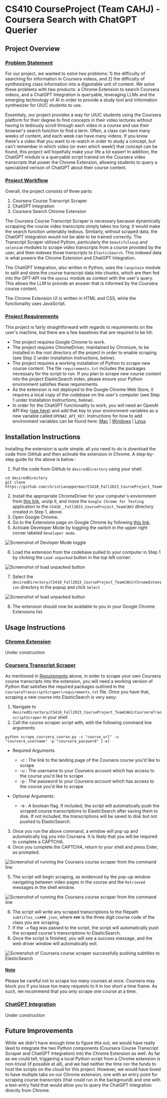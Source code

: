 # CS410 CourseProject (Team CAHJ) - Coursera Search with ChatGPT Querier

## Project Overview
### <u>Problem Statement</u>
For our project, we wanted to solve two problems: 1) the difficulty of searching for information in Coursera videos, and 2) the difficulty of synthesizing class information into a digestable unit of content. We solve these problems with two products: a Chrome Extension to search Coursera videos, and a ChatGPT Integration is queryable, leveraging LLMs and the emerging technology of AI in order to provide a study tool and information synthesizer for UIUC students to use.

Essentialy, our project provides a way for UIUC students using the Coursera platform for their degree to find concepts in their video lectures without having to tediously scroll through each video in a course and use their browser's search function to find a term. Often, a class can have many weeks of content, and each week can have many videos. If you know there's a video that you want to re-watch in order to study a concept, but can't remember in which video (or even which week!) that concept can be found, this project will hopefully make your life a lot easier! In addition, the ChatGPT module is a queryable script trained on the Coursera video transcripts that power the Chrome Extension, allowing students to query a specialized verison of ChatGPT about their course content.

### <u>Project Workflow</u>
Overall, the project consists of three parts:
1. Coursera Course Transcript Scraper
2. ChatGPT Integration
3. Coursera Search Chrome Extension

The Coursera Course Transcript Scraper is necessary because dynamically scrapping the course video transcripts simply takes too long; it would make the search function untenably tedious. Similarly, without scraped data, the ChatGPT integration would not be able to be trained correctly. The Transcript Scraper utilized Python, particularly the `beautifulsoup` and `selenium` modules to scrape video transcripts from a course provided by the user, and then indexes those transcripts to `ElasticSearch`. This indexed data is what powers the Chrome Extension and ChatGPT Integration.

The ChatGPT Integration, also written in Python, uses the `langchain` module to split and store the course transcript data into chunks, which are then fed into the GPT-API via the `openai` module as context with the user's query. This allows the LLM to provide an answer that is informed by the Coursera course content.

The Chrome Extension UI is written in HTML and CSS, while the functionality uses JavaScript.


### <u>Project Requirements</u>
This project is fairly straightforward with regards to requirements on the user's machine, but there are a few baselines that are required to be hit:
- The project requires Google Chrome to work.
- The project requires ChromeDriver, maintained by Chronium, to be installed in the root directory of the project in order to enable scraping (see Step 2 under Installation Instructions, below).
- The project requires a working installation of Python to scrape new course content. The file `requirements.txt` includes the packages necessary for the script to run. If you plan to scrape new course content into the project ElasticSearch index, please ensure your Python environment satisfies these requirements.
- As the extension is not deployed to the Google Chrome Web Store, it requires a local copy of the codebase on the user's computer (see Step 1 under Installation Instructions, below).
- In order for the ChatGPT functionality to work, you will need an OpenAI API Key ([see here](https://platform.openai.com/api-keys)) and add that key to your environment variables as a new variable called `OPENAI_API_KEY`. Instructions for how to add environment variables can be found here: [Mac](https://phoenixnap.com/kb/set-environment-variable-mac) | [Windows](https://www.howtogeek.com/787217/how-to-edit-environment-variables-on-windows-10-or-11/) | [Linux](https://linuxize.com/post/how-to-set-and-list-environment-variables-in-linux/)


## Installation Instructions
Installing the extension is quite simple; all you need to do is download the code from GitHub and then activate the extension in Chrome.
A step-by-step guide for the above is below.:

1. Pull the code from GitHub to `desiredDirectory` using your shell:
 ```
 cd desiredDirectory
 git clone https://github.com/christianopperman/CS410_Fall2023_CourseProject_TeamCAHJ.git
 ```
2. Install the appropriate ChromeDriver for your computer's enviornment from [this link](https://googlechromelabs.github.io/chrome-for-testing/#stable), unzip it, and move the `Google Chrome for Testing` application to the `CS410__Fall2023_CourseProject_TeamCAHJ` directory created in Step 1, above.
3. Open Google Chrome.
4. Go to the Extensions page on Google Chrome by following [this link](chrome://extensions).
5. Activate Developer Mode by toggling the switch in the upper right corner labeled `Developer mode`. <br>

![Screenshot of Devloper Mode toggle](./Documentation/README_images/Chrome%20Developer%20Mode.png)

6. Load the extension from the codebase pulled to your computer in Step 1 by clicking the `Load unpacked` button in the top left corner: <br>

![Screenshot of load unpacked button](./Documentation/README_images/Chrome%20Load%20Unpacked.png)

7. Select the `desiredDirectory/CS410_Fall2023_CourseProject_TeamCAHJ/ChromeExtension` directory in the popup and click `Select` <br>

![Screenshot of load unpacked button](./Documentation/README_images/Chrome%20Extension%20Directory.png)

8. The extension should now be available to you in your Google Chrome Extensions list.

## Usage Instructions

### <u>Chrome Extension</u>

Under construction

### <u>Coursera Transcript Scraper</u>
As mentioned in [Requirements](#requirements) above, in order to scrape your own Coursera course transcripts into the extension, you will need a working version of Python that satisfies the required packages outlined in the `CourseraTranscriptScraper\requirements.txt` file.
Once you have that, scraping a new course into ElasticSearch is very easy:
1. Navigate to `desiredDirectory/CS410_Fall2023_CourseProject_TeamCAHJ/CourseraTranscriptScraper` in your shell
2. Call the course scraper script with, with the following command line arguments:
```
python scrape_coursera_course.py -c "course_url" -u "coursera_username" -p "coursera_password" [-e]
```
* Required Arguments
    * -c : The link to the landing page of the Coursera course you'd like to scrape
    * -u : The username to your Coursera account which has access to the course you'd like to scrape
    * -p : The password to your Coursera account which has access to the course you'd like to scrape

* Optional Arguments:
    * -e : A boolean flag. If included, the script will automatically push the scraped course transcriptions to ElasticSearch after saving them to disk. If not included, the transcriptions will be saved to disk but not pushed to ElasticSearch.

3. Once you run the above command, a window will pop up and automatically log you into Coursera. It is likely that you will be required to complete a CAPTCHA.
4. Once you complete the CAPTCHA, return to your shell and press Enter, as prompted.

![Screenshot of running the Coursera course scraper from the command line](./Documentation/README_images/CourseraScraper_LoginPostCaptcha.png)

5. The script will begin scraping, as evidenced by the pop-up window navigating between video pages in the course and the `Retrieved` messages in the shell window.

![Screenshot of running the Coursera course scraper from the command line](./Documentation/README_images/CourseraScraper_SuccessfulScrapes.png)

6. The script will write any scraped transcriptions to the filepath `subtitles_cs###.json`, where `###` is the three digit course code of the class you are scraping.
7. If the `-e` flag was passed to the script, the script will automatically push the scraped course's transcriptions to ElasticSearch.
8. Once the script is finished, you will see a success message, and the web driver window will automatically exit.

![Screenshot of Coursera course scraper successfully pushing subtitles to ElasticSearch](./Documentation/README_images/CourseraScraper_SuccessfulESPush.png)

#### <u>Note</u>
Please be careful not to scrape too many courses at once. Coursera may block you if you issue too many requests to it in too short a time frame. As such, we recommend that you only scrape one course at a time.

### <u>ChatGPT Integration</u>
Under construction

## Future Improvements

While we didn't have enough time to figure this out, we would have really liked to integrate the two Python components (Coursera Course Transcript Scraper and ChatGPT Integration) into the Chrome Extension as well. As far as we could tell, triggering a local Python script from a Chrome extension is non-trivial (if possible at all), and we had neither the time nor the funds to host the scripts on the cloud for this project. However, we would have loved to have multiple tabs on our Chrome extension, one with an entry point for scraping course transcripts (that could run in the background) and one with a text-entry field that would allow you to query the ChatGPT integration directly from Chrome.